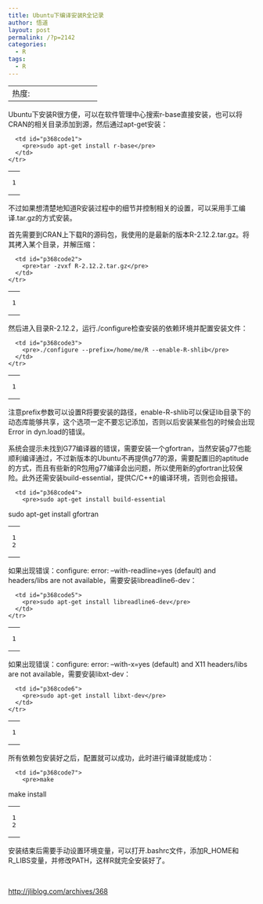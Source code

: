 ```yaml
---
title: Ubuntu下编译安装R全记录
author: 悟道
layout: post
permalink: /?p=2142
categories:
  - R
tags:
  - R
---
```

<table>
  <tr cellpadding=0><td>
    热度:
  </td><td cellpadding=0><img src='http://210.75.224.29/wordpress/wp-content/plugins/statpresscn/images/sun.gif' width=10 height=10 border=0 /></td><td cellpadding=0><img src='http://210.75.224.29/wordpress/wp-content/plugins/statpresscn/images/sun_dark.gif' width=10 height=10 border=0 /></td><td cellpadding=0><img src='http://210.75.224.29/wordpress/wp-content/plugins/statpresscn/images/sun_dark.gif' width=10 height=10 border=0 /></td><td cellpadding=0><img src='http://210.75.224.29/wordpress/wp-content/plugins/statpresscn/images/sun_dark.gif' width=10 height=10 border=0 /></td><td cellpadding=0><img src='http://210.75.224.29/wordpress/wp-content/plugins/statpresscn/images/sun_dark.gif' width=10 height=10 border=0 /></td></tr>
</table>

Ubuntu下安装R很方便，可以在软件管理中心搜索r-base直接安装，也可以将CRAN的相关目录添加到源，然后通过apt-get安装：

<div>
  <table>
    <tr id="p3681">
      <td>
        <pre>1</pre>
      </td>
      
      <td id="p368code1">
        <pre>sudo apt-get install r-base</pre>
      </td>
    </tr>
  </table>
</div>

不过如果想清楚地知道R安装过程中的细节并控制相关的设置，可以采用手工编译.tar.gz的方式安装。

首先需要到CRAN上下载R的源码包，我使用的是最新的版本R-2.12.2.tar.gz。将其拷入某个目录，并解压缩：

<div>
  <table>
    <tr id="p3682">
      <td>
        <pre>1</pre>
      </td>
      
      <td id="p368code2">
        <pre>tar -zvxf R-2.12.2.tar.gz</pre>
      </td>
    </tr>
  </table>
</div>

然后进入目录R-2.12.2，运行./configure检查安装的依赖环境并配置安装文件：

<div>
  <table>
    <tr id="p3683">
      <td>
        <pre>1</pre>
      </td>
      
      <td id="p368code3">
        <pre>./configure --prefix=/home/me/R --enable-R-shlib</pre>
      </td>
    </tr>
  </table>
</div>

注意prefix参数可以设置R将要安装的路径，enable-R-shlib可以保证lib目录下的动态库能够共享，这个选项一定不要忘记添加，否则以后安装某些包的时候会出现Error in dyn.load的错误。

系统会提示未找到G77编译器的错误，需要安装一个gfortran，当然安装g77也能顺利编译通过，不过新版本的Ubuntu不再提供g77的源，需要配置旧的aptitude的方式，而且有些新的R包用g77编译会出问题，所以使用新的gfortran比较保险。此外还需安装build-essential，提供C/C++的编译环境，否则也会报错。

<div>
  <table>
    <tr id="p3684">
      <td>
        <pre>1
2</pre>
      </td>
      
      <td id="p368code4">
        <pre>sudo apt-get install build-essential
sudo apt-get install gfortran</pre>
      </td>
    </tr>
  </table>
</div>

如果出现错误：configure: error: –with-readline=yes (default) and headers/libs are not available，需要安装libreadline6-dev：

<div>
  <table>
    <tr id="p3685">
      <td>
        <pre>1</pre>
      </td>
      
      <td id="p368code5">
        <pre>sudo apt-get install libreadline6-dev</pre>
      </td>
    </tr>
  </table>
</div>

如果出现错误：configure: error: –with-x=yes (default) and X11 headers/libs are not available，需要安装libxt-dev：

<div>
  <table>
    <tr id="p3686">
      <td>
        <pre>1</pre>
      </td>
      
      <td id="p368code6">
        <pre>sudo apt-get install libxt-dev</pre>
      </td>
    </tr>
  </table>
</div>

所有依赖包安装好之后，配置就可以成功，此时进行编译就能成功：

<div>
  <table>
    <tr id="p3687">
      <td>
        <pre>1
2</pre>
      </td>
      
      <td id="p368code7">
        <pre>make
make install</pre>
      </td>
    </tr>
  </table>
</div>

安装结束后需要手动设置环境变量，可以打开.bashrc文件，添加R\_HOME和R\_LIBS变量，并修改PATH，这样R就完全安装好了。

&nbsp;

<http://jliblog.com/archives/368>